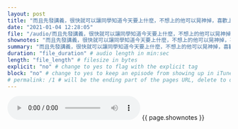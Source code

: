 ```yaml
---
layout: post
title: "而且先發講義，很快就可以讓同學知道今天要上什麼，不想上的他可以晃神掉，喜歡上的可以全神貫注。" # quotes allow forbidden characters like the colon
date: "2021-01-04 12:28:05"
file: "/audio/而且先發講義，很快就可以讓同學知道今天要上什麼，不想上的他可以晃神掉，喜歡上的可以全神貫注。.mp3"
shownotes: "而且先發講義，很快就可以讓同學知道今天要上什麼，不想上的他可以晃神掉，喜歡上的可以全神貫注。"
summary: "而且先發講義，很快就可以讓同學知道今天要上什麼，不想上的他可以晃神掉，喜歡上的可以全神貫注。"
duration: "file_duration" # audio length in min:sec
length: "file_length" # filesize in bytes
explicit: "no" # change to yes to flag with the explicit tag
block: "no" # change to yes to keep an episode from showing up in iTunes
# permalink: /1 # will be the ending part of the pages URL, delete to default to the title
---
```


<audio controls>
<source src="{{site.url}}{{site.baseurl}}{{ page.file }}" type="audio/x-mp3">
Your browser does not support the audio element.
</audio>
{{ page.shownotes }}

